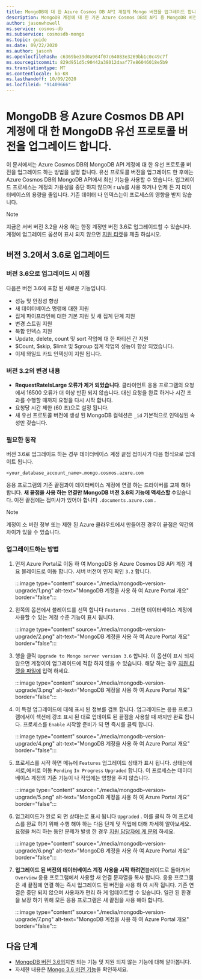 ```yaml
---
title: MongoDB에 대 한 Azure Cosmos DB API 계정의 Mongo 버전을 업그레이드 합니다.
description: MongoDB 계정에 대 한 기존 Azure Cosmos DB의 API 용 MongoDB 버전을 원활 하 게 업그레이드 하는 방법
author: jasonwhowell
ms.service: cosmos-db
ms.subservice: cosmosdb-mongo
ms.topic: guide
ms.date: 09/22/2020
ms.author: jasonh
ms.openlocfilehash: c6369be39d0a964f07c64083e3269bb1c0c49c7f
ms.sourcegitcommit: 829d951d5c90442a38012daaf77e86046018e5b9
ms.translationtype: MT
ms.contentlocale: ko-KR
ms.lasthandoff: 10/09/2020
ms.locfileid: "91409666"
---
```

# <a name="upgrade-the-mongodb-wire-protocol-version-of-your-azure-cosmos-dbs-api-for-mongodb-account"></a>MongoDB 용 Azure Cosmos DB API 계정에 대 한 MongoDB 유선 프로토콜 버전을 업그레이드 합니다.

이 문서에서는 Azure Cosmos DB의 MongoDB API 계정에 대 한 유선 프로토콜 버전을 업그레이드 하는 방법을 설명 합니다. 유선 프로토콜 버전을 업그레이드 한 후에는 Azure Cosmos DB의 MongoDB API에서 최신 기능을 사용할 수 있습니다. 업그레이드 프로세스는 계정의 가용성을 중단 하지 않으며 r u/s를 사용 하거나 언제 든 지 데이터베이스의 용량을 줄입니다. 기존 데이터 나 인덱스는이 프로세스의 영향을 받지 않습니다.

>[!Note]
> 지금은 서버 버전 3.2을 사용 하는 한정 계정만 버전 3.6로 업그레이드할 수 있습니다. 계정에 업그레이드 옵션이 표시 되지 않으면 [지원 티켓](https://portal.azure.com/?#blade/Microsoft_Azure_Support/HelpAndSupportBlade)을 제출 하십시오.

## <a name="upgrading-from-version-32-to-36"></a>버전 3.2에서 3.6로 업그레이드

### <a name="benefits-of-upgrading-to-version-36"></a>버전 3.6으로 업그레이드 시 이점

다음은 버전 3.6에 포함 된 새로운 기능입니다.
- 성능 및 안정성 향상
- 새 데이터베이스 명령에 대한 지원
- 집계 파이프라인에 대한 기본 지원 및 새 집계 단계 지원
- 변경 스트림 지원
- 복합 인덱스 지원
- Update, delete, count 및 sort 작업에 대 한 파티션 간 지원
- $Count, $skip, $limit 및 $group 집계 작업의 성능이 향상 되었습니다.
- 이제 와일드 카드 인덱싱이 지원 됩니다.

### <a name="changes-from-version-32"></a>버전 3.2의 변경 내용

- **RequestRateIsLarge 오류가 제거 되었습니다**. 클라이언트 응용 프로그램의 요청에서 16500 오류가 더 이상 반환 되지 않습니다. 대신 요청을 완료 하거나 시간 초과를 수행할 때까지 요청을 다시 시작 합니다.
- 요청당 시간 제한 (60 초)으로 설정 됩니다.
- 새 유선 프로토콜 버전에 생성 된 MongoDB 컬렉션은 `_id` 기본적으로 인덱싱된 속성만 갖습니다.

### <a name="action-required"></a>필요한 동작

버전 3.6로 업그레이드 하는 경우 데이터베이스 계정 끝점 접미사가 다음 형식으로 업데이트 됩니다.

```
<your_database_account_name>.mongo.cosmos.azure.com
```

응용 프로그램의 기존 끝점과이 데이터베이스 계정에 연결 하는 드라이버를 교체 해야 합니다. **새 끝점을 사용 하는 연결만 MongoDB 버전 3.6의 기능에 액세스할 수**있습니다. 이전 끝점에는 접미사가 있어야 합니다 `.documents.azure.com` .

>[!Note]
> 계정이 소 버린 정부 또는 제한 된 Azure 클라우드에서 만들어진 경우이 끝점은 약간의 차이가 있을 수 있습니다.

### <a name="how-to-upgrade"></a>업그레이드하는 방법

1. 먼저 Azure Portal로 이동 하 여 MongoDB 용 Azure Cosmos DB API 계정 개요 블레이드로 이동 합니다. 서버 버전이 인지 확인 `3.2` 합니다. 

    :::image type="content" source="./media/mongodb-version-upgrade/1.png" alt-text="MongoDB 계정을 사용 하 여 Azure Portal 개요" border="false":::

2. 왼쪽의 옵션에서 블레이드를 선택 합니다 `Features` . 그러면 데이터베이스 계정에 사용할 수 있는 계정 수준 기능이 표시 됩니다.

    :::image type="content" source="./media/mongodb-version-upgrade/2.png" alt-text="MongoDB 계정을 사용 하 여 Azure Portal 개요" border="false":::

3. 행을 클릭 `Upgrade to Mongo server version 3.6` 합니다. 이 옵션이 표시 되지 않으면 계정이이 업그레이드에 적합 하지 않을 수 있습니다. 해당 하는 경우 [지원 티켓을 파일에](https://portal.azure.com/?#blade/Microsoft_Azure_Support/HelpAndSupportBlade) 입력 하세요.

    :::image type="content" source="./media/mongodb-version-upgrade/3.png" alt-text="MongoDB 계정을 사용 하 여 Azure Portal 개요" border="false":::

4. 이 특정 업그레이드에 대해 표시 된 정보를 검토 합니다. 업그레이드는 응용 프로그램에서이 섹션에 강조 표시 된 대로 업데이트 된 끝점을 사용할 때 까지만 완료 됩니다. 프로세스를 `Enable` 시작할 준비가 되 면 즉시를 클릭 합니다.

    :::image type="content" source="./media/mongodb-version-upgrade/4.png" alt-text="MongoDB 계정을 사용 하 여 Azure Portal 개요" border="false":::

5. 프로세스를 시작 하면 메뉴에 `Features` 업그레이드 상태가 표시 됩니다. 상태는에서로,에서로 이동 `Pending` `In Progress` `Upgraded` 합니다. 이 프로세스는 데이터베이스 계정의 기존 기능이 나 작업에는 영향을 주지 않습니다.

    :::image type="content" source="./media/mongodb-version-upgrade/5.png" alt-text="MongoDB 계정을 사용 하 여 Azure Portal 개요" border="false":::

6. 업그레이드가 완료 되 면 상태는로 표시 됩니다 `Upgraded` . 이를 클릭 하 여 프로세스를 완료 하기 위해 수행 해야 하는 다음 단계 및 작업에 대해 자세히 알아보세요. 요청을 처리 하는 동안 문제가 발생 한 경우 [지원 담당자에 게 문의](https://azure.microsoft.com/en-us/support/create-ticket/) 하세요.

    :::image type="content" source="./media/mongodb-version-upgrade/6.png" alt-text="MongoDB 계정을 사용 하 여 Azure Portal 개요" border="false":::

7. **업그레이드 된 버전의 데이터베이스 계정 사용을 시작 하려면**블레이드로 돌아가서 `Overview` 응용 프로그램에서 사용할 새 연결 문자열을 복사 합니다. 응용 프로그램은 새 끝점에 연결 하는 즉시 업그레이드 된 버전을 사용 하 여 시작 됩니다. 기존 연결은 중단 되지 않으며 사용자가 편리 하 게 업데이트할 수 있습니다. 일관 된 환경을 보장 하기 위해 모든 응용 프로그램은 새 끝점을 사용 해야 합니다.

    :::image type="content" source="./media/mongodb-version-upgrade/7.png" alt-text="MongoDB 계정을 사용 하 여 Azure Portal 개요" border="false":::

## <a name="next-steps"></a>다음 단계

- [MongoDB 버전 3.6의](mongodb-feature-support-36.md)지원 되는 기능 및 지원 되지 않는 기능에 대해 알아봅니다.
- 자세한 내용은 [Mongo 3.6 버전 기능](https://devblogs.microsoft.com/cosmosdb/azure-cosmos-dbs-api-for-mongodb-now-supports-server-version-3-6/)을 확인하세요.

